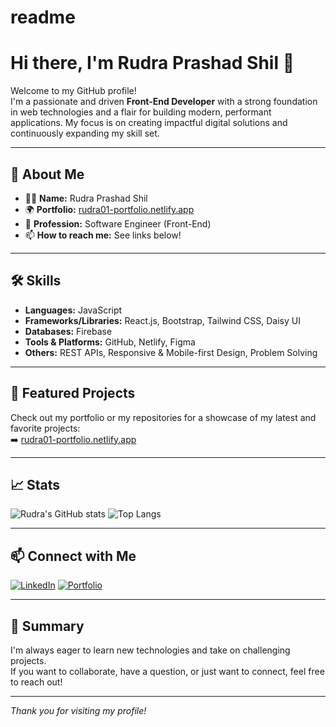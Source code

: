 # readme

# Hi there, I'm Rudra Prashad Shil 👋

Welcome to my GitHub profile!  
I'm a passionate and driven **Front-End Developer** with a strong foundation in web technologies and a flair for building modern, performant applications. My focus is on creating impactful digital solutions and continuously expanding my skill set.

---

## 🚀 About Me

- 🧑‍💻 **Name:** Rudra Prashad Shil 
- 🌍 **Portfolio:** [rudra01-portfolio.netlify.app](https://rudra01-portfolio.netlify.app/)   
- 💼 **Profession:** Software Engineer (Front-End)
- 📫 **How to reach me:** See links below!

---

## 🛠️ Skills

- **Languages:** JavaScript
- **Frameworks/Libraries:** React.js, Bootstrap, Tailwind CSS, Daisy UI
- **Databases:** Firebase
- **Tools & Platforms:** GitHub, Netlify, Figma
- **Others:** REST APIs, Responsive & Mobile-first Design, Problem Solving

---

## 🌟 Featured Projects

Check out my portfolio or my repositories for a showcase of my latest and favorite projects:  
➡️ [rudra01-portfolio.netlify.app](https://rudra01-portfolio.netlify.app/)

---

## 📈 Stats

![Rudra's GitHub stats](https://github-readme-stats.vercel.app/api?username=Rudra-Prashad-Shil&show_icons=true&theme=radical)
![Top Langs](https://github-readme-stats.vercel.app/api/top-langs/?username=Rudra-Prashad-Shil&layout=compact&theme=radical)

---

## 📫 Connect with Me

[![LinkedIn](https://img.shields.io/badge/LinkedIn-blue?logo=linkedin&style=for-the-badge)](https://www.linkedin.com/in/rudraprashadshil3338/)
[![Portfolio](https://img.shields.io/badge/Portfolio-Visit-blueviolet?logo=react&style=for-the-badge)](https://rudra01-portfolio.netlify.app/)

---

## 📝 Summary

I'm always eager to learn new technologies and take on challenging projects.  
If you want to collaborate, have a question, or just want to connect, feel free to reach out!

---

_Thank you for visiting my profile!_
